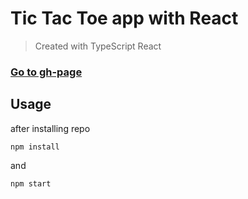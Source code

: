 # Tic Tac Toe app with React

>Created with TypeScript React

### [Go to gh-page](https://hmtcelik.github.io/tic-tac-toe/)

## Usage
after installing repo
```
npm install
```
and
```
npm start
```
